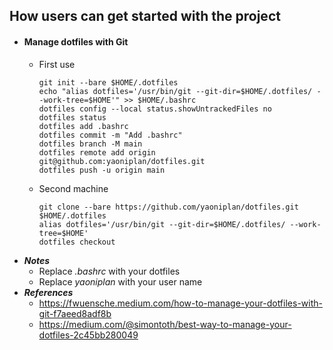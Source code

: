 <!-- What the project does -->
<!-- Why the project is useful -->

## How users can get started with the project
- #### Manage dotfiles with Git
    - First use
      ```
      git init --bare $HOME/.dotfiles
      echo "alias dotfiles='/usr/bin/git --git-dir=$HOME/.dotfiles/ --work-tree=$HOME'" >> $HOME/.bashrc
      dotfiles config --local status.showUntrackedFiles no
      dotfiles status
      dotfiles add .bashrc
      dotfiles commit -m "Add .bashrc"
      dotfiles branch -M main
      dotfiles remote add origin git@github.com:yaoniplan/dotfiles.git
      dotfiles push -u origin main
      ```
    - Second machine
      ```
      git clone --bare https://github.com/yaoniplan/dotfiles.git $HOME/.dotfiles
      alias dotfiles='/usr/bin/git --git-dir=$HOME/.dotfiles/ --work-tree=$HOME'
      dotfiles checkout
      ```
- ***Notes***
    - Replace *.bashrc* with your dotfiles
    - Replace *yaoniplan* with your user name
- ***References***
    - https://fwuensche.medium.com/how-to-manage-your-dotfiles-with-git-f7aeed8adf8b
    - https://medium.com/@simontoth/best-way-to-manage-your-dotfiles-2c45bb280049

<!-- Where users can get help with your project -->
<!-- Who maintains and contributes to the project-->
